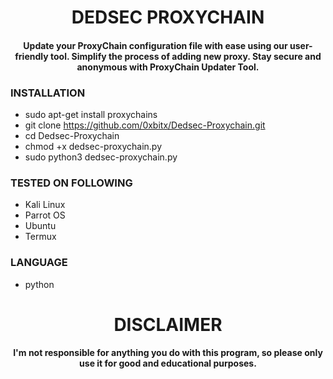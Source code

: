 <h1 align="center"> DEDSEC PROXYCHAIN </h1>
<h4 align="center"> Update your ProxyChain configuration file with ease using our user-friendly tool. Simplify the process of adding new proxy. Stay secure and anonymous with ProxyChain Updater Tool. </h4>

### INSTALLATION 
* sudo apt-get install proxychains
* git clone https://github.com/0xbitx/Dedsec-Proxychain.git
* cd Dedsec-Proxychain
* chmod +x dedsec-proxychain.py
* sudo python3 dedsec-proxychain.py

### TESTED ON FOLLOWING
* Kali Linux 
* Parrot OS 
* Ubuntu
* Termux

### LANGUAGE 
* python

<h1 align="center"> DISCLAIMER </h1>

<h4 align="center">I'm not responsible for anything you do with this program, so please only use it for good and educational purposes. </h4>
